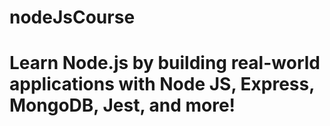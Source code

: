# nodeJsCourse
# Learn Node.js by building real-world applications with Node JS, Express, MongoDB, Jest, and more!

